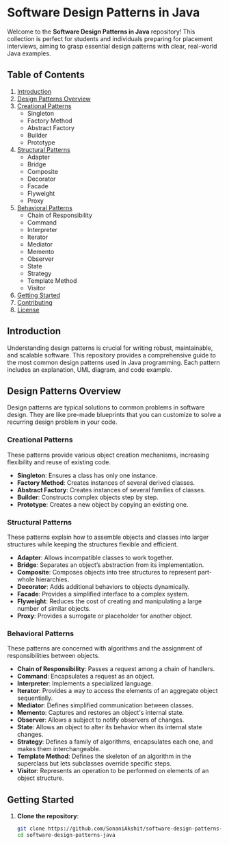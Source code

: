 # Software Design Patterns in Java

Welcome to the **Software Design Patterns in Java** repository! This collection is perfect for students and individuals preparing for placement interviews, aiming to grasp essential design patterns with clear, real-world Java examples.

## Table of Contents
1. [Introduction](#introduction)
2. [Design Patterns Overview](#design-patterns-overview)
3. [Creational Patterns](#creational-patterns)
    - Singleton
    - Factory Method
    - Abstract Factory
    - Builder
    - Prototype
4. [Structural Patterns](#structural-patterns)
    - Adapter
    - Bridge
    - Composite
    - Decorator
    - Facade
    - Flyweight
    - Proxy
5. [Behavioral Patterns](#behavioral-patterns)
    - Chain of Responsibility
    - Command
    - Interpreter
    - Iterator
    - Mediator
    - Memento
    - Observer
    - State
    - Strategy
    - Template Method
    - Visitor
6. [Getting Started](#getting-started)
7. [Contributing](#contributing)
8. [License](#license)

## Introduction
Understanding design patterns is crucial for writing robust, maintainable, and scalable software. This repository provides a comprehensive guide to the most common design patterns used in Java programming. Each pattern includes an explanation, UML diagram, and code example.

## Design Patterns Overview
Design patterns are typical solutions to common problems in software design. They are like pre-made blueprints that you can customize to solve a recurring design problem in your code.

### Creational Patterns
These patterns provide various object creation mechanisms, increasing flexibility and reuse of existing code.

- **Singleton**: Ensures a class has only one instance.
- **Factory Method**: Creates instances of several derived classes.
- **Abstract Factory**: Creates instances of several families of classes.
- **Builder**: Constructs complex objects step by step.
- **Prototype**: Creates a new object by copying an existing one.

### Structural Patterns
These patterns explain how to assemble objects and classes into larger structures while keeping the structures flexible and efficient.

- **Adapter**: Allows incompatible classes to work together.
- **Bridge**: Separates an object’s abstraction from its implementation.
- **Composite**: Composes objects into tree structures to represent part-whole hierarchies.
- **Decorator**: Adds additional behaviors to objects dynamically.
- **Facade**: Provides a simplified interface to a complex system.
- **Flyweight**: Reduces the cost of creating and manipulating a large number of similar objects.
- **Proxy**: Provides a surrogate or placeholder for another object.

### Behavioral Patterns
These patterns are concerned with algorithms and the assignment of responsibilities between objects.

- **Chain of Responsibility**: Passes a request among a chain of handlers.
- **Command**: Encapsulates a request as an object.
- **Interpreter**: Implements a specialized language.
- **Iterator**: Provides a way to access the elements of an aggregate object sequentially.
- **Mediator**: Defines simplified communication between classes.
- **Memento**: Captures and restores an object's internal state.
- **Observer**: Allows a subject to notify observers of changes.
- **State**: Allows an object to alter its behavior when its internal state changes.
- **Strategy**: Defines a family of algorithms, encapsulates each one, and makes them interchangeable.
- **Template Method**: Defines the skeleton of an algorithm in the superclass but lets subclasses override specific steps.
- **Visitor**: Represents an operation to be performed on elements of an object structure.

## Getting Started
1. **Clone the repository**:
   ```sh
   git clone https://github.com/SonaniAkshit/software-design-patterns-java.git
   cd software-design-patterns-java
